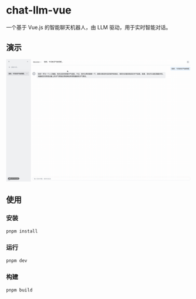 # chat-llm-vue

一个基于 Vue.js 的智能聊天机器人，由 LLM 驱动，用于实时智能对话。

## 演示

![demo.gif](./assets/demo.gif)

## 使用

### 安装

```sh
pnpm install
```

### 运行

```sh
pnpm dev
```

### 构建

```sh
pnpm build
```
